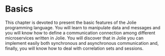# Basics

This chapter is devoted to present the basic features of the Jolie programming language. You will learn to manipulate data and messages and you will know how to define a communication connection among different microservices written in Jolie. You will discover that in Jolie you can implement easily both synchronous and asynchronous communication and, finally, you will know how to deal with correlation sets and sessions.

